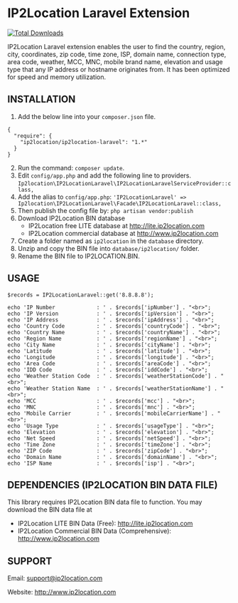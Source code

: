 # IP2Location Laravel Extension
[![Total Downloads](https://img.shields.io/packagist/dt/ip2location/ip2location-laravel.svg?style=flat-square)](https://packagist.org/packages/ip2location/ip2location-laravel)

IP2Location Laravel extension enables the user to find the country, region, city, coordinates, zip code, time zone, ISP, domain name, connection type, area code, weather, MCC, MNC, mobile brand name, elevation and usage type that any IP address or hostname originates from. It has been optimized for speed and memory utilization.


## INSTALLATION

1. Add the below line into your `composer.json` file.

```
{
  "require": {
    "ip2location/ip2location-laravel": "1.*"
  }
}
```

2. Run the command: `composer update`.
3. Edit `config/app.php` and add the following line to providers.
`Ip2location\IP2LocationLaravel\IP2LocationLaravelServiceProvider::class,`
4. Add the alias to `config/app.php`:
`'IP2LocationLaravel' => Ip2location\IP2LocationLaravel\Facade\IP2LocationLaravel::class,`
5. Then publish the config file by:
`php artisan vendor:publish`
6. Download IP2Location BIN database
    - IP2Location free LITE database at http://lite.ip2location.com
    - IP2Location commercial database at http://www.ip2location.com
7. Create a folder named as `ip2location` in the `database` directory.
8. Unzip and copy the BIN file into `database/ip2location/` folder. 
9. Rename the BIN file to IP2LOCATION.BIN.


## USAGE

```
$records = IP2LocationLaravel::get('8.8.8.8');

echo 'IP Number             : ' . $records['ipNumber'] . "<br>";
echo 'IP Version            : ' . $records['ipVersion'] . "<br>";
echo 'IP Address            : ' . $records['ipAddress'] . "<br>";
echo 'Country Code          : ' . $records['countryCode'] . "<br>";
echo 'Country Name          : ' . $records['countryName'] . "<br>";
echo 'Region Name           : ' . $records['regionName'] . "<br>";
echo 'City Name             : ' . $records['cityName'] . "<br>";
echo 'Latitude              : ' . $records['latitude'] . "<br>";
echo 'Longitude             : ' . $records['longitude'] . "<br>";
echo 'Area Code             : ' . $records['areaCode'] . "<br>";
echo 'IDD Code              : ' . $records['iddCode'] . "<br>";
echo 'Weather Station Code  : ' . $records['weatherStationCode'] . "<br>";
echo 'Weather Station Name  : ' . $records['weatherStationName'] . "<br>";
echo 'MCC                   : ' . $records['mcc'] . "<br>";
echo 'MNC                   : ' . $records['mnc'] . "<br>";
echo 'Mobile Carrier        : ' . $records['mobileCarrierName'] . "<br>";
echo 'Usage Type            : ' . $records['usageType'] . "<br>";
echo 'Elevation             : ' . $records['elevation'] . "<br>";
echo 'Net Speed             : ' . $records['netSpeed'] . "<br>";
echo 'Time Zone             : ' . $records['timeZone'] . "<br>";
echo 'ZIP Code              : ' . $records['zipCode'] . "<br>";
echo 'Domain Name           : ' . $records['domainName'] . "<br>";
echo 'ISP Name              : ' . $records['isp'] . "<br>";
```

## DEPENDENCIES (IP2LOCATION BIN DATA FILE)

This library requires IP2Location BIN data file to function. You may download the BIN data file at
* IP2Location LITE BIN Data (Free): http://lite.ip2location.com
* IP2Location Commercial BIN Data (Comprehensive): http://www.ip2location.com


## SUPPORT

Email: support@ip2location.com

Website: http://www.ip2location.com
